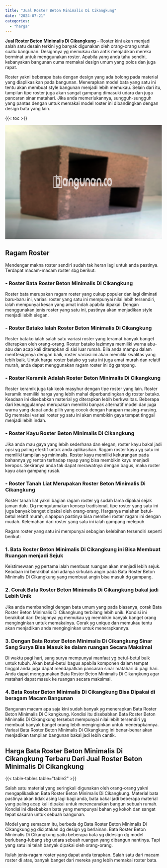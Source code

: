 ```yaml
---
title: "Jual Roster Beton Minimalis Di Cikangkung"
date: "2024-07-21"
categories: 
  - "harga"
---
```


**Jual Roster Beton Minimalis Di Cikangkung** – Roster kini akan menjadi salah satu desain terkini yg banyak digunakan oleh orang-orang untuk suatu bangunan. Designnya yg memukau dan antik menjadikan mereka berminat untuk menggunakan roster. Apabila yang anda tahu sendiri, kebanyakan bangunan cuma memakai design umum yang polos dan juga rapat.

Roster yakni beberapa bata dengan design yang ada bolong pada material yang diaplikasikan pada bangunan. Menerapkan model bata yang satu ini tentu akan membuat style bangunan menjadi lebih memukau. Selain dari itu, tampilan tipe roster juga akan sangat gampang dimasuki udara dan juga pancaran sinar matahari. Jika anda memerlukannya, sungguh-sungguh yang pantas dengan untuk memakai model roster ini dibandingkan dengan design bata yang lain.

{{< toc >}}

![Jual Roster Beton Minimalis Di Cikangkung](/images/bata-roster-minimalis-29.png)

## Ragam Roster

Mendengar makna roster sendiri sudah tak heran lagi untuk anda pastinya. Terdapat macam-macam roster sbg berikut:

### \- Roster Bata Roster Beton Minimalis Di Cikangkung

Roster bata merupakan ragam roster yang cukup populer dan lagi diminati baru-baru ini, variasi roster yang satu ini mempunyai nilai lebih tersendiri, ialah mempunyai kesan yang amat indah apabila dipakai. Dengan menggunakan jenis roster yang satu ini, pastinya akan menjadikan style menjadi lebih elegan.

### \- Roster Batako Ialah Roster Beton Minimalis Di Cikangkung

Roster batako ialah salah satu variasi roster yang teramat banyak banget diterapkan oleh orang-orang. Roster batako lazimnya memiliki warna abu-abu dan acap kali diterapkan di sisi luar rumah. Bila anda mampu dalam menDesignnya dengan baik, roster variasi ini akan memiliki kwalitas yang lebih baik. Untuk harga roster batako yg satu ini juga amat murah dan relatif murah, anda dapat menggunakan ragam roster ini dg gampang.

### \- Roster Keramik Adalah Roster Beton Minimalis Di Cikangkung

Roster keramik juga tak keok masyhur dengan tipe roster yang lain. Roster keramik memiliki harga yang lebih mahal diperbandingkan dg roster batako. Keadaan ini disebabkan material yg diterapkan lebih berkwalitas. Beberapa dari keunggulannya merupakan memiliki banyak alternatif model dan juga warna yang dapat anda pilih yang cocok dengan harapan masing-masing. Dg memakai variasi roster yg satu ini akan membikin gaya tempat tinggal menjadi lebih indah.

### \- Roster Kayu Roster Beton Minimalis Di Cikangkung

Jika anda mau gaya yang lebih sederhana dan elegan, roster kayu bakal jadi opsi yg paling efektif untuk anda aplikasikan. Ragam roster kayu yg satu ini memiliki tampilan yg minimalis. Roster kayu memiliki kekurangan pada bahannya yg rentan terhadap rayap yang bisa membikin kayu menjadi keropos. Sekiranya anda tak dapat merawatnya dengan bagus, maka roster kayu akan gampang rusak.

### \- Roster Tanah Liat Merupakan Roster Beton Minimalis Di Cikangkung

Roster tanah liat yakni bagian ragam roster yg sudah lama dipakai sejak jaman dulu. Dg mengutamakan konsep tradisional, tipe roster yang satu ini juga banyak banget dipakai oleh orang-orang. Harganya malahan betul-betul relatif murah, siapapun pastinya bisa membeli roster ragam ini dengan mudah. Kelemahan dari roster yang satu ini ialah gampang melepuh.

Ragam roster yang satu ini mempunyai sebagian kelebihan tersendiri seperti berikut:

### 1\. Bata Roster Beton Minimalis Di Cikangkung ini Bisa Membuat Ruangan menjadi Sejuk

Keistimewaan yg pertama ialah membuat ruangan akan menjadi lebih sejuk. Keadaan ini berakibat dari adanya sirkulais angin pada Bata Roster Beton Minimalis Di Cikangkung yang membuat angin bisa masuk dg gampang.

### 2\. Corak Bata Roster Beton Minimalis Di Cikangkung bakal jadi Lebih Unik

Jika anda membandingi dengan bata umum yang pada biasanya, corak Bata Roster Beton Minimalis Di Cikangkung terbilang lebih unik. Kondisi ini berakibat dari Designnya yg memukau yg membikin banyak banget orang menginginkan untuk memakainya. Corak yg unique dan memukau tentu akan menjadikan anda menginginkan untuk menerapkannya.

### 3\. Dengan Bata Roster Beton Minimalis Di Cikangkung Sinar Sang Surya Bisa Masuk ke dalam ruangan Secara Maksimal

Di waktu pagi hari, sang surya mempunyai manfaat yg betul-betul baik untuk tubuh. Akan betul-betul bagus apabila komponen dalam tempat tinggal anda juga dapat mendapatkan pancaran sinar matahari di pagi hari. Anda dapat menggunakan Bata Roster Beton Minimalis Di Cikangkung agar matahari dapat masuk ke ruangan secara maksimal.

### 4\. Bata Roster Beton Minimalis Di Cikangkung Bisa Dipakai di beragam Macam Bangunan

Bangunan macam apa saja kini sudah banyak yg menerapkan Bata Roster Beton Minimalis Di Cikangkung. Kondisi itu disebabkan Bata Roster Beton Minimalis Di Cikangkung tersebut mempunyai nilai lebih tersendiri yg membuat banyak banget orang lebih menginginkan untuk menerapkannya. Variasi Bata Roster Beton Minimalis Di Cikangkung ini benar-benar akan menjadikan tampilan bangunan bakal jadi lebih cantik.

## Harga Bata Roster Beton Minimalis Di Cikangkung Terbaru Dari Jual Roster Beton Minimalis Di Cikangkung

{{< table-tables table="table2" >}}

Salah satu material yang seringkali digunakan oleh orang-orang yakni mengaplikasikan Bata Roster Beton Minimalis Di Cikangkung. Material bata pastinya akan tidak asing lagi bagi anda, bata bakal jadi beberapa material yang paling acap kali dipakai untuk merencanakan bangun sebuah rumah. Kondisi ini disebabkan bata yang mempunyai bahan yg kokoh dan sangat tepat sasaran untuk sebuah bangunan.

Model yang semacam itu, berbeda dg Bata Roster Beton Minimalis Di Cikangkung yg diciptakan dg design yg berlainan. Bata Roster Beton Minimalis Di Cikangkung yaitu beberapa bata yg didesign dg model berlubang-lubang sbg udara sebuah ruangan yang dibangun nantinya. Tapi yang satu ini telah banyak dipakai oleh orang-orang.

Itulah jenis-ragam roster yang dapat anda terapkan. Salah satu dari macam roster di atas, banyak banget dari mereka yang lebih memakai roster bata.

